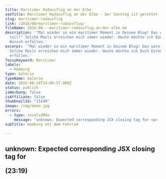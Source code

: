 ```yaml
---
title: Maritimer Radausflug an der Elbe
seoTitle: Maritimer Radausflug an der Elbe - Der Sonntag ist gerettet
slug: maritimer-radausflug
link: /2016/08/maritimer-radausflug/
fileName: 2016-08---maritimer-radausflug-an-der-elbe.md
description: '"Mal wieder so ein maritimer Moment in Deinem Blog! Das wäre
  toll!" Solche Mails erreichen mich immer wieder. Heute möchte ich Euch Euren
  Wunsch erfüllen.'
excerpt: '"Mal wieder so ein maritimer Moment in Deinem Blog! Das wäre toll!"
  Solche Mails erreichen mich immer wieder. Heute möchte ich Euch Euren Wunsch
  erfüllen.'
focusKeyword: Maritimer
labels:
  - Hamburg
type: Galerie
typeName: Galerie
date: 2016-08-24T14:09:57.000Z
status: publish
isWerbung: false
isAffiliate: false
thumbnailId: "15140"
image: /img/demo.jpg
errors:
  - type: invalidMdx
    message: "unknown: Expected corresponding JSX closing tag for <p> (23:19)"
subTitle: Hamburg mit dem Fahrrad
  
---
```


## unknown: Expected corresponding JSX closing tag for <p> (23:19)

<!--
**Einige von Euch kennen bereits meine Bilder vom Meer und von der Elbe. Hin und
wieder bekomme ich auch mal eine Nachricht "Mal wieder so ein maritimer Moment
in Deinem Blog, das wäre toll!".**

Heute habe ich Euch einen solchen mitgebracht. Wir haben unseren freien Sonntag
genutzt und eine kleine Radtour gemacht, die an der Elbe in Altona losging.

## Mein maritimer Moment für Euch

Vom dortigen Fähranleger aus habe ich diese drei Momentaufnahmen für Euch
gemacht. [Versprochen](/2016/08/spaetsommer-loki-schmid-garten/) ist ja
schließlich versprochen. Ich hoffe, sie gefallen Euch!

_Schiff ahoi!_

[myflickr tag="annegruenerguertel1"]

<blockquote>Am Flusse

Verfließet, vielgeliebte Lieder, Zum Meere der Vergessenheit! Kein Knabe sing
entzückt euch wieder, Kein Mädchen in der Blütenzeit.

Ihr sänget nur von meiner Lieben; Nun spricht sie meiner Treue Hohn. Ihr wart
ins Wasser eingeschrieben; So fließt denn auch mit ihm davon.

J. W. Goethe</blockquote>

-->

  